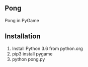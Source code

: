 ## Pong
Pong in PyGame

## Installation
1. Install Python 3.6 from python.org
2. pip3 install pygame
3. python pong.py
